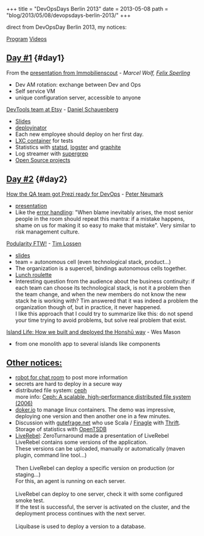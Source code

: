 +++
title = "DevOpsDays Berlin 2013"
date = 2013-05-08
path = "blog/2013/05/08/devopsdays-berlin-2013/"
+++

direct from DevOpsDay Berlin 2013, my notices:

<a target="_blank" href="http://www.devopsdays.org/events/2013-berlin/program/">Program</a>
<a target="_blank" href="http://new.livestream.com/accounts/4051563">Videos</a>

## [Day #1](#day1) {#day1}

From the <a target="_blank" href="http://www.devopsdays.org/events/2013-berlin/proposals/DevOps3.0/">presentation from Immobilienscout</a> - <i>Marcel Wolf, <a target="_blank" href="https://twitter.com/felixsperling">Felix Sperling</a></i>
<ul>
	<li>Dev AM rotation: exchange between Dev and Ops</li>
	<li>Self service VM</li>
	<li>unique configuration server, accessible to anyone</li>
</ul>


<a target="_blank" href="http://www.devopsdays.org/events/2013-berlin/proposals/DevOps3.0/">DevTools team at Etsy</a> - <a target="_blank" href="https://twitter.com/mrtazz">Daniel Schauenberg</a>
<ul>
	<li><a target="_blank" href="http://fr.slideshare.net/mrtazz/devtools-at-etsy">Slides</a></li>
	<li><a target="_blank" href="https://github.com/etsy/deployinator">deployinator</a></li>
	<li>Each new employee should deploy on her first day.</li>
	<li><a target="_blank" href="http://lxc.sourceforge.net/">LXC container</a> for tests</li>
	<li>Statistics with <a target="_blank" href="https://github.com/etsy/statsd/">statsd</a>, <a target="_blank" href="https://github.com/etsy/logster">logster</a> and <a target="_blank" href="http://graphite.wikidot.com/">graphite</a></li>
	<li>Log streamer with <a target="_blank" href="https://github.com/etsy/supergrep">supergrep</a></li>
	<li><a target="_blank" href="https://github.com/etsy">Open Source projects</a></li>
</ul>


## [Day #2](#day2) {#day2}

<a target="_blank" href="http://www.devopsdays.org/events/2013-berlin/proposals/How%20the%20QA%20team%20got%20Prezi%20ready%20for%20DevOps/">How the QA team got Prezi ready for DevOps</a> - <a target="_blank" href="https://twitter.com/pneumark">Peter Neumark</a>
<ul>
	<li><a target="_blank" href="http://prezi.com/qmrekeeqqvyf/how-the-qa-team-got-prezi-ready-for-devops/">presentation</a></li>
	<li>Like the <a target="_blank" href="https://twitter.com/simon_yann/status/339462592315682816/photo/1">error handling</a>: "When blame inevitably arises, the most senior people in the room should repeat this mantra: if a mistake happens, shame on us for making it so easy to make that mistake". Very similar to risk management culture.</li>
</ul>


<a target="_blank" href="http://www.devopsdays.org/events/2013-berlin/proposals/Podularity%20FTW/">Podularity FTW!</a> - <a target="_blank" href="https://twitter.com/tlossen">Tim Lossen</a>
<ul>
	<li><a target="_blank" href="http://fr.slideshare.net/tim.lossen.de/podularity-ftw">slides</a></li>
	<li>team = autonomous cell (even technological stack, product...)</li>
	<li>The organization is a supercell, bindings autonomous cells together.</li>
	<li><a target="_blank" href="https://twitter.com/simon_yann/status/339461227552047104/photo/1">Lunch roulette</a></li>
	<li>Interesting question from the audience about the business continuity: if each team can choose its technological stack, is not it a problem then the team change, and when the new members do not know the new stack he is working with? Tim answered that it was indeed a problem the organization though of, but in practice, it never happened.<br/>I like this approach that I could try to summarize like this: do not spend your time trying to avoid problems, but solve real problem that exist.</li>
</ul>



<a target="_blank" href="http://www.devopsdays.org/events/2013-berlin/proposals/How%20we%20built%20and%20deployed%20the%20Honshu%20way/">Island Life: How we built and deployed the Honshū way</a> - Wes Mason
<ul>
	<li>from one monolith app to several islands like components</li>
</ul>


<h2 id="other-notices"><a href="#other-notices">Other notices:</a></h2>
<ul>
	<li><a target="_blank" href="http://hubot.github.com/">robot for chat room</a> to post more information</li>
	<li>secrets are hard to deploy in a secure way</li>
	<li>distributed file system: <a target="_blank" href="http://ceph.com/">ceph</a><br/>more info: <a target="_blank" href="http://citeseerx.ist.psu.edu/viewdoc/download?doi=10.1.1.110.4574&rep=rep1&type=pdf">Ceph: A scalable, high-performance distributed file system (2006)</a>
</li>
	<li><a target="_blank" href="http://www.docker.io/">doker.io</a> to manage linux containers. The demo was impressive, deploying one version and then another one in a few minutes.</li>
	<li>Discussion with <a target="_blank" href="http://www.gutefrage.net/">gutefrage.net</a> who use Scala / <a target="_blank" href="https://github.com/twitter/finagle">Finagle</a> with <a target="_blank" href="http://thrift.apache.org/">Thrift</a>.<br>Storage of statistics with <a target="_blank" href="http://opentsdb.net/">OpenTSDB</a></li>
	<li><a target="_blank" href="http://zeroturnaround.com/software/liverebel/">LiveRebel</a>: ZeroTurnaround made a presentation of LiveRebel<br/>
LiveRebel contains some versions of the application.<br/>
These versions can be uploaded, manually or automatically (maven plugin, command line tool...)<br/><br/>
Then LiveRebel can deploy a specific version on production (or staging...)<br/>
For this, an agent is running on each server.<br/><br/>
LiveRebel can deploy to one server, check it with some configured smoke test.<br/>
If the test is successful, the server is activated on the cluster, and the deployment process continues with the next server.<br/><br/>
Liquibase is used to deploy a version to a database.</li>
</ul>
